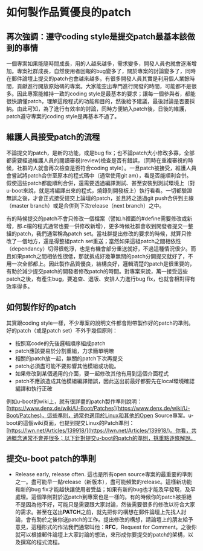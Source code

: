 # 如何製作品質優良的patch

## 再次強調：遵守coding style是提交patch最基本該做到的事情
一個專案如果能隨時間成長，用的人越來越多，需求變多，開發人員也就會逐漸增加。專案社群成長，自然使用者回報的bug變多了，關於專案的討論變多了，同時在郵件論壇上提交的patch也會越來越多。有很多開發人員其實是利用個人業餘時間，貢獻進行開放原始碼的專案。大家能空出專門進行開發的時間，可能都不是很多。因此專案能維持一致的coding style是最基本的要求；讓每一個參與者，都能很快讀懂patch，理解這段程式的功能和目的，然後給予建議，最後討論是否要採納。由此可知，為了進行有效率的討論，同時方便納入patch後，日後的維護，patch遵守專案的coding style是再基本不過了。

## 維護人員接受patch的流程
不論提交的patch，是新的功能，或是bug fix；也不論patch大小修改多寡，全部都需要經過維護人員的閱讀審視(review)檢查是否有錯誤，（同時在重複審視的時候，社群的人就會再次檢查是否符合coding style）。一旦patch被接受，維護人員會嘗試將patch合併至原本的程式碼中（通常使用git am），看是否能順利合併。假使這些patch都能順利合併，還需要透過編譯測試、甚至安裝到測試環境上（對u-boot來說，就是將編譯出來的程式，燒錄到開發板上）執行看看。一切都驗證無誤之後，才會正式接受提交上論壇的patch，並且將之透過git push合併到主線（master branch）或是合併到下次release（next branch）之中。

有的時候提交的patch不會只修改一個檔案（譬如.h裡面的#define需要修改或新增，那.c檔的程式通常也要一併修改新增），更多時候社群會收到開發者提交一整組的patch，我們通常稱為patch set。當社群提出修改的要求的時候，就算只修改了一個地方，還是得整組patch set重送；當然如果這組patch之間相依性（dependancy）切得很乾淨，也是有機會部分重送就好，不過這種情況很少。而且如果patch之間相依性很低，那就拆成好幾筆無關的patch分開提交就好了，不用一次全部都上。因此製作品質優良，結構良好，邏輯清楚的patch是很重要的，有助於減少提交patch的開發者修改patch的時間。對專案來說，萬一接受這些patch之後，有產生bug，要追查、退版、安排人力進行bug fix，也就會相對得有效率得多。

## 如何製作好的patch

其實跟coding style一樣，不少專案的說明文件都會附帶製作好的patch的準則。好的patch（或是patch set）不外乎幾個原則：
* 按照寫code的先後邏輯順序組成patch
* patch應該要易於分割重組，力求簡單明瞭
* 相關的patch放一起，無關的patch下次再提交
* patch必須盡可能不要影響其他模組或功能。
* 如果修改到某個通用的介面，要一起修改其他有用到這個介面程式
* patch不應該造成其他模組編譯錯誤，因此送出前最好都要先在local環境確認編譯和執行正確

例如u-boot的wiki上，就有很詳盡的patch製作準則說明：[https://www.denx.de/wiki/U-Boot/Patches](https://www.denx.de/wiki/U-Boot/Patches)，這些準則，通常也適用於Linux和其他的Open Source專案。u-boot的這個wiki頁面，也提到提交Linux的Patch準則：[https://lwn.net/Articles/139918/](https://lwn.net/Articles/139918/)。你看，共通概念通常不會差很多；以下針對提交u-boot的patch的準則，挑重點逐條解說。

## 提交u-boot patch的準則

* Release early, release often. 這也是所有open source專案的最重要的準則之一。盡可能早一點release（新版本），盡可能頻繁的release。這樣新功能和新的bug fix才能越快讓使用者受益；如果有新的bug也才能及早發現，及早處理。這個準則對於送patch到專案也是一樣的。有的時候你的patch被拒絕不是因為他不好，可能只是需要跟大家討論，然後需要很多的修改以符合大家的需求。甚至在送出**PATCH**之前，就先把你的構想在郵件論壇上先找人討論，會有助於之後你送patch的工作。提出修改的構想，請論壇上的朋友給予意見，這種形式的作法我們通常叫他：**RFC**，Request for Comment。之後你就可以根據郵件論壇上大家討論的想法，來形成你要提交的patch的架構，以及撰寫的程式流程。
